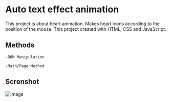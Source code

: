 # Auto text effect animation

This project is about heart animation. Makes heart icons according to the position of the mouse. This project created with HTML, CSS and JavaScript.

## Methods

``-DOM Manipulation``

 ``-Math/Page Method``

## Screnshot

![image](https://github.com/colakalpeer/javascript-apps/assets/113319683/21384afe-5937-4b35-b0a9-714017d770f6)
